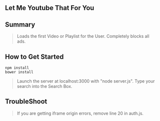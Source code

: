 ## Let Me Youtube That For You ##

## Summary ##
  > Loads the first Video or Playlist for the User. Completely blocks all ads.

## How to Get Started ##
	npm install
	bower install
  >Launch the server at localhost:3000 with "node server.js". 
  >Type your search into the Search Box.

## TroubleShoot ##
  > If you are getting iframe origin errors, remove line 20 in auth.js.
